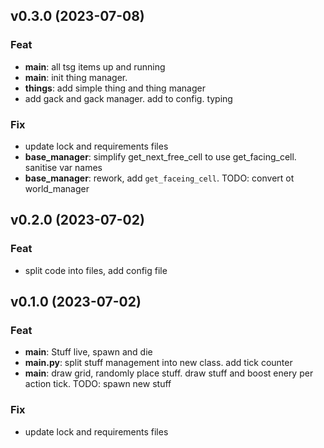 ## v0.3.0 (2023-07-08)

### Feat

- **main**: all tsg items up and running
- **main**: init thing manager.
- **things**: add simple thing and thing manager
- add gack and gack manager. add to config. typing

### Fix

- update lock and requirements files
- **base_manager**: simplify get_next_free_cell to use get_facing_cell. sanitise var names
- **base_manager**: rework, add `get_faceing_cell`. TODO: convert ot world_manager

## v0.2.0 (2023-07-02)

### Feat

- split code into files, add config file

## v0.1.0 (2023-07-02)

### Feat

- **main**: Stuff live, spawn and die
- **main.py**: split stuff management into new class. add tick counter
- **main**: draw grid, randomly place stuff. draw stuff and boost enery per action tick. TODO: spawn new stuff

### Fix

- update lock and requirements files

